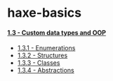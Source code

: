 haxe-basics
=========================

#### [1.3 - Custom data types and OOP](.)
* [1.3.1 - Enumerations](./1.3.1_Enumerations/Source/Main.hx)
* [1.3.2 - Structures](./1.3.2_Structures#132---data-structures)
* [1.3.3 - Classes](./1.3.3_Classes#133---classes)
* [1.3.4 - Abstractions](./1.3.4_Abstractions#134---abstractions)